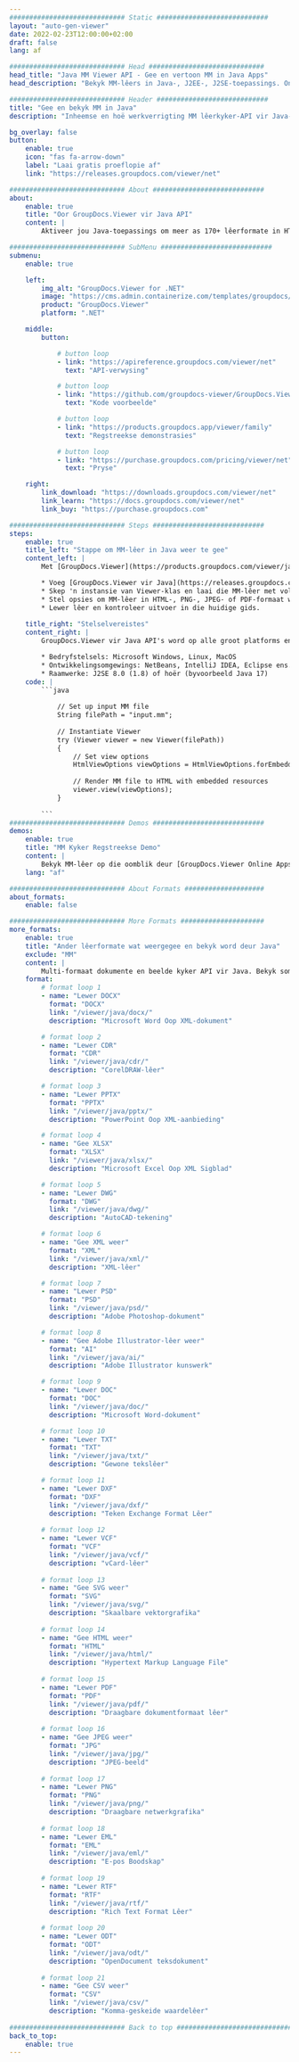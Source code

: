 ```yaml
---
############################# Static ############################
layout: "auto-gen-viewer"
date: 2022-02-23T12:00:00+02:00
draft: false
lang: af

############################# Head #############################
head_title: "Java MM Viewer API - Gee en vertoon MM in Java Apps"
head_description: "Bekyk MM-lêers in Java-, J2EE-, J2SE-toepassings. Ondersteun die besigtiging van 170+ dokument- en beeldlêerformate in HTML-, PDF- of beeldmodus met gevorderde kenmerke om dokumentbesigtigingsopsies te bestuur."

############################# Header ############################
title: "Gee en bekyk MM in Java" 
description: "Inheemse en hoë werkverrigting MM lêerkyker-API vir Java-, J2EE- en J2SE-gebaseerde toepassings, wat 'n wye reeks bykomende kenmerke ondersteun om die voorkoms van die uitvoerdokumentformaat aan te pas." 

bg_overlay: false
button:
    enable: true
    icon: "fas fa-arrow-down"
    label: "Laai gratis proeflopie af"
    link: "https://releases.groupdocs.com/viewer/net"

############################# About ############################
about:
    enable: true
    title: "Oor GroupDocs.Viewer vir Java API" 
    content: |
        Aktiveer jou Java-toepassings om meer as 170+ lêerformate in HTML-, PDF- of beeldmodusse te vertoon deur GroupDocs.Viewer vir Java API's te gebruik sonder enige bykomende sagteware geïnstalleer; soos Microsoft Office, Apache Open Office, Adobe Acrobat Reader, ens. Ontwikkelaars kan maklik alle gewilde beelde en dokumenttipes bekyk, insluitend Microsoft Office, OpenDocument, HTML, PDF, Argief, Diagramme, Photoshop, AutoCAD en programmeertaalformate binne die Java-toepassings met vinnige en hoogste kwaliteit lewering.

############################# SubMenu ############################
submenu:
    enable: true

    left:
        img_alt: "GroupDocs.Viewer for .NET"
        image: "https://cms.admin.containerize.com/templates/groupdocs/images/product-logos/90x90-noborder/groupdocs-viewer-net.png"
        product: "GroupDocs.Viewer"
        platform: ".NET"

    middle:
        button:

            # button loop
            - link: "https://apireference.groupdocs.com/viewer/net"
              text: "API-verwysing"

            # button loop
            - link: "https://github.com/groupdocs-viewer/GroupDocs.Viewer-for-.NET"
              text: "Kode voorbeelde"

            # button loop
            - link: "https://products.groupdocs.app/viewer/family"
              text: "Regstreekse demonstrasies"

            # button loop
            - link: "https://purchase.groupdocs.com/pricing/viewer/net"
              text: "Pryse"

    right:
        link_download: "https://downloads.groupdocs.com/viewer/net"
        link_learn: "https://docs.groupdocs.com/viewer/net"
        link_buy: "https://purchase.groupdocs.com"

############################# Steps ############################
steps:
    enable: true
    title_left: "Stappe om MM-lêer in Java weer te gee" 
    content_left: |
        Met [GroupDocs.Viewer](https://products.groupdocs.com/viewer/java/) kan jy MM in 'n paar stappe na HTML, JPEG, PNG of PDF weergee.

        * Voeg [GroupDocs.Viewer vir Java](https://releases.groupdocs.com/viewer/java/) by as 'n afhanklikheid van jou projek. 
        * Skep 'n instansie van Viewer-klas en laai die MM-lêer met volle pad. 
        * Stel opsies om MM-lêer in HTML-, PNG-, JPEG- of PDF-formaat weer te gee. 
        * Lewer lêer en kontroleer uitvoer in die huidige gids. 
        
    title_right: "Stelselvereistes" 
    content_right: |
        GroupDocs.Viewer vir Java API's word op alle groot platforms en bedryfstelsels ondersteun. Voordat u die kode hieronder uitvoer, maak asseblief seker dat u die volgende voorvereistes op u stelsel geïnstalleer het.

        * Bedryfstelsels: Microsoft Windows, Linux, MacOS 
        * Ontwikkelingsomgewings: NetBeans, IntelliJ IDEA, Eclipse ens. 
        * Raamwerke: J2SE 8.0 (1.8) of hoër (byvoorbeeld Java 17) 
    code: |
        ```java
                        
            // Set up input MM file
            String filePath = "input.mm";
        
            // Instantiate Viewer
            try (Viewer viewer = new Viewer(filePath))
            {
            	// Set view options 
            	HtmlViewOptions viewOptions = HtmlViewOptions.forEmbeddedResources();
                    
            	// Render MM file to HTML with embedded resources
            	viewer.view(viewOptions);
            }
             
        ```
############################# Demos ############################
demos:
    enable: true
    title: "MM Kyker Regstreekse Demo"
    content: |
        Bekyk MM-lêer op die oomblik deur [GroupDocs.Viewer Online Apps](https://products.groupdocs.app/viewer/mm) se webwerf te besoek.
    lang: "af"

############################# About Formats ####################
about_formats:
    enable: false

############################# More Formats #####################
more_formats:
    enable: true
    title: "Ander lêerformate wat weergegee en bekyk word deur Java"
    exclude: "MM"
    content: |
        Multi-formaat dokumente en beelde kyker API vir Java. Bekyk sommige van die gewilde lêerformate hieronder sonder enige eksterne kykers.
    format: 
        # format loop 1
        - name: "Lewer DOCX"
          format: "DOCX"
          link: "/viewer/java/docx/"
          description: "Microsoft Word Oop XML-dokument" 

        # format loop 2
        - name: "Lewer CDR" 
          format: "CDR"
          link: "/viewer/java/cdr/"
          description: "CorelDRAW-lêer" 

        # format loop 3
        - name: "Lewer PPTX"
          format: "PPTX"
          link: "/viewer/java/pptx/"
          description: "PowerPoint Oop XML-aanbieding" 

        # format loop 4
        - name: "Gee XLSX"
          format: "XLSX"
          link: "/viewer/java/xlsx/"
          description: "Microsoft Excel Oop XML Sigblad" 

        # format loop 5
        - name: "Lewer DWG"
          format: "DWG"
          link: "/viewer/java/dwg/"
          description: "AutoCAD-tekening"

        # format loop 6
        - name: "Gee XML weer"
          format: "XML"
          link: "/viewer/java/xml/"
          description: "XML-lêer"

        # format loop 7
        - name: "Lewer PSD"
          format: "PSD"
          link: "/viewer/java/psd/"
          description: "Adobe Photoshop-dokument"

        # format loop 8
        - name: "Gee Adobe Illustrator-lêer weer"
          format: "AI"
          link: "/viewer/java/ai/"
          description: "Adobe Illustrator kunswerk"

        # format loop 9
        - name: "Lewer DOC"
          format: "DOC"
          link: "/viewer/java/doc/"
          description: "Microsoft Word-dokument" 

        # format loop 10
        - name: "Lewer TXT" 
          format: "TXT"
          link: "/viewer/java/txt/"
          description: "Gewone tekslêer" 

        # format loop 11
        - name: "Lewer DXF" 
          format: "DXF"
          link: "/viewer/java/dxf/"
          description: "Teken Exchange Format Lêer"  
          
        # format loop 12
        - name: "Lewer VCF"
          format: "VCF"
          link: "/viewer/java/vcf/"
          description: "vCard-lêer"  
              
        # format loop 13
        - name: "Gee SVG weer"
          format: "SVG"
          link: "/viewer/java/svg/"
          description: "Skaalbare vektorgrafika" 
          
        # format loop 14
        - name: "Gee HTML weer"
          format: "HTML"
          link: "/viewer/java/html/"
          description: "Hypertext Markup Language File" 
          
        # format loop 15
        - name: "Lewer PDF"
          format: "PDF"
          link: "/viewer/java/pdf/"
          description: "Draagbare dokumentformaat lêer"
          
        # format loop 16
        - name: "Gee JPEG weer"
          format: "JPG"
          link: "/viewer/java/jpg/"
          description: "JPEG-beeld"
          
        # format loop 17
        - name: "Lewer PNG"
          format: "PNG"
          link: "/viewer/java/png/"
          description: "Draagbare netwerkgrafika" 
          
        # format loop 18
        - name: "Lewer EML"
          format: "EML"
          link: "/viewer/java/eml/"
          description: "E-pos Boodskap" 
          
        # format loop 19
        - name: "Lewer RTF"
          format: "RTF"
          link: "/viewer/java/rtf/"
          description: "Rich Text Format Lêer" 
          
        # format loop 20
        - name: "Lewer ODT"
          format: "ODT"
          link: "/viewer/java/odt/"
          description: "OpenDocument teksdokument" 
          
        # format loop 21
        - name: "Gee CSV weer"
          format: "CSV"
          link: "/viewer/java/csv/"
          description: "Komma-geskeide waardelêer" 
          
############################# Back to top ###############################
back_to_top:
    enable: true
---
```

